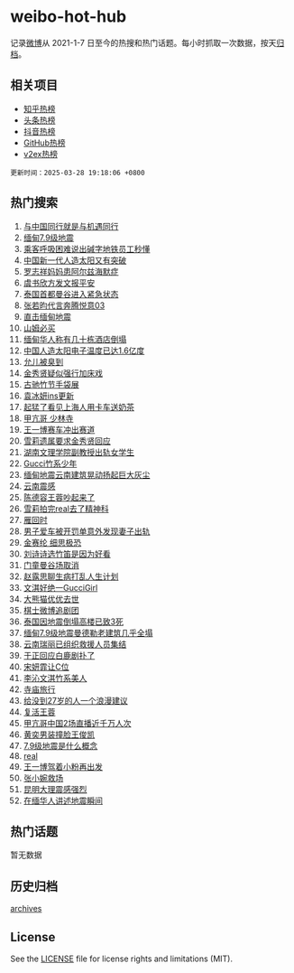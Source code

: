 # weibo-hot-hub

记录[微博](https://www.weibo.com)从 2021-1-7 日至今的热搜和热门话题。每小时抓取一次数据，按天[归档](archives)。

## 相关项目

- [知乎热榜](https://github.com/snaildev/zhihu-hot-hub)
- [头条热榜](https://github.com/snaildev/toutiao-hot-hub)
- [抖音热榜](https://github.com/snaildev/douyin-hot-hub)
- [GitHub热榜](https://github.com/snaildev/github-hot-hub)
- [v2ex热榜](https://github.com/snaildev/v2ex-hot-hub)


`更新时间：2025-03-28 19:18:06 +0800`

## 热门搜索

1. [与中国同行就是与机遇同行](https://m.weibo.cn/search?containerid=100103type%3D1%26t%3D10%26q%3D%23%E4%B8%8E%E4%B8%AD%E5%9B%BD%E5%90%8C%E8%A1%8C%E5%B0%B1%E6%98%AF%E4%B8%8E%E6%9C%BA%E9%81%87%E5%90%8C%E8%A1%8C%23&stream_entry_id=51&isnewpage=1&extparam=seat%3D1%26pos%3D0%26filter_type%3Drealtimehot%26stream_entry_id%3D51%26q%3D%2523%25E4%25B8%258E%25E4%25B8%25AD%25E5%259B%25BD%25E5%2590%258C%25E8%25A1%258C%25E5%25B0%25B1%25E6%2598%25AF%25E4%25B8%258E%25E6%259C%25BA%25E9%2581%2587%25E5%2590%258C%25E8%25A1%258C%2523%26dgr%3D0%26c_type%3D51%26cate%3D10103%26display_time%3D1743160685%26pre_seqid%3D174316068512402225652152)
1. [缅甸7.9级地震](https://m.weibo.cn/search?containerid=100103type%3D1%26t%3D10%26q%3D%E7%BC%85%E7%94%B87.9%E7%BA%A7%E5%9C%B0%E9%9C%87&stream_entry_id=31&isnewpage=1&extparam=seat%3D1%26realpos%3D1%26flag%3D4%26lcate%3D5001%26stream_entry_id%3D31%26pos%3D0%26filter_type%3Drealtimehot%26c_type%3D31%26q%3D%25E7%25BC%2585%25E7%2594%25B87.9%25E7%25BA%25A7%25E5%259C%25B0%25E9%259C%2587%26dgr%3D0%26band_rank%3D1%26cate%3D5001%26display_time%3D1743160685%26pre_seqid%3D174316068512402225652152)
1. [乘客呼吸困难说出碱字地铁员工秒懂](https://m.weibo.cn/search?containerid=100103type%3D1%26t%3D10%26q%3D%23%E4%B9%98%E5%AE%A2%E5%91%BC%E5%90%B8%E5%9B%B0%E9%9A%BE%E8%AF%B4%E5%87%BA%E7%A2%B1%E5%AD%97%E5%9C%B0%E9%93%81%E5%91%98%E5%B7%A5%E7%A7%92%E6%87%82%23&stream_entry_id=31&isnewpage=1&extparam=seat%3D1%26realpos%3D2%26flag%3D1%26lcate%3D5001%26stream_entry_id%3D31%26pos%3D1%26filter_type%3Drealtimehot%26c_type%3D31%26q%3D%2523%25E4%25B9%2598%25E5%25AE%25A2%25E5%2591%25BC%25E5%2590%25B8%25E5%259B%25B0%25E9%259A%25BE%25E8%25AF%25B4%25E5%2587%25BA%25E7%25A2%25B1%25E5%25AD%2597%25E5%259C%25B0%25E9%2593%2581%25E5%2591%2598%25E5%25B7%25A5%25E7%25A7%2592%25E6%2587%2582%2523%26dgr%3D0%26band_rank%3D2%26cate%3D5001%26display_time%3D1743160685%26pre_seqid%3D174316068512402225652152)
1. [中国新一代人造太阳又有突破](https://m.weibo.cn/search?containerid=100103type%3D1%26t%3D10%26q%3D%23%E4%B8%AD%E5%9B%BD%E6%96%B0%E4%B8%80%E4%BB%A3%E4%BA%BA%E9%80%A0%E5%A4%AA%E9%98%B3%E5%8F%88%E6%9C%89%E7%AA%81%E7%A0%B4%23&stream_entry_id=31&isnewpage=1&extparam=seat%3D1%26realpos%3D3%26flag%3D0%26lcate%3D5001%26stream_entry_id%3D31%26pos%3D2%26filter_type%3Drealtimehot%26c_type%3D31%26q%3D%2523%25E4%25B8%25AD%25E5%259B%25BD%25E6%2596%25B0%25E4%25B8%2580%25E4%25BB%25A3%25E4%25BA%25BA%25E9%2580%25A0%25E5%25A4%25AA%25E9%2598%25B3%25E5%258F%2588%25E6%259C%2589%25E7%25AA%2581%25E7%25A0%25B4%2523%26dgr%3D0%26band_rank%3D3%26cate%3D5001%26display_time%3D1743160685%26pre_seqid%3D174316068512402225652152)
1. [罗志祥妈妈患阿尔兹海默症](https://m.weibo.cn/search?containerid=100103type%3D1%26t%3D10%26q%3D%23%E7%BD%97%E5%BF%97%E7%A5%A5%E5%A6%88%E5%A6%88%E6%82%A3%E9%98%BF%E5%B0%94%E5%85%B9%E6%B5%B7%E9%BB%98%E7%97%87%23&stream_entry_id=31&isnewpage=1&extparam=seat%3D1%26realpos%3D4%26flag%3D1%26lcate%3D5001%26stream_entry_id%3D31%26pos%3D3%26filter_type%3Drealtimehot%26c_type%3D31%26q%3D%2523%25E7%25BD%2597%25E5%25BF%2597%25E7%25A5%25A5%25E5%25A6%2588%25E5%25A6%2588%25E6%2582%25A3%25E9%2598%25BF%25E5%25B0%2594%25E5%2585%25B9%25E6%25B5%25B7%25E9%25BB%2598%25E7%2597%2587%2523%26dgr%3D0%26band_rank%3D4%26cate%3D5001%26display_time%3D1743160685%26pre_seqid%3D174316068512402225652152)
1. [虞书欣方发文报平安](https://m.weibo.cn/search?containerid=100103type%3D1%26t%3D10%26q%3D%23%E8%99%9E%E4%B9%A6%E6%AC%A3%E6%96%B9%E5%8F%91%E6%96%87%E6%8A%A5%E5%B9%B3%E5%AE%89%23&stream_entry_id=31&isnewpage=1&extparam=seat%3D1%26realpos%3D5%26flag%3D2%26lcate%3D5001%26stream_entry_id%3D31%26pos%3D4%26filter_type%3Drealtimehot%26c_type%3D31%26q%3D%2523%25E8%2599%259E%25E4%25B9%25A6%25E6%25AC%25A3%25E6%2596%25B9%25E5%258F%2591%25E6%2596%2587%25E6%258A%25A5%25E5%25B9%25B3%25E5%25AE%2589%2523%26dgr%3D0%26band_rank%3D5%26cate%3D5001%26display_time%3D1743160685%26pre_seqid%3D174316068512402225652152)
1. [泰国首都曼谷进入紧急状态](https://m.weibo.cn/search?containerid=100103type%3D1%26t%3D10%26q%3D%23%E6%B3%B0%E5%9B%BD%E9%A6%96%E9%83%BD%E6%9B%BC%E8%B0%B7%E8%BF%9B%E5%85%A5%E7%B4%A7%E6%80%A5%E7%8A%B6%E6%80%81%23&stream_entry_id=31&isnewpage=1&extparam=seat%3D1%26realpos%3D6%26flag%3D0%26lcate%3D5001%26stream_entry_id%3D31%26pos%3D5%26filter_type%3Drealtimehot%26c_type%3D31%26q%3D%2523%25E6%25B3%25B0%25E5%259B%25BD%25E9%25A6%2596%25E9%2583%25BD%25E6%259B%25BC%25E8%25B0%25B7%25E8%25BF%259B%25E5%2585%25A5%25E7%25B4%25A7%25E6%2580%25A5%25E7%258A%25B6%25E6%2580%2581%2523%26dgr%3D0%26band_rank%3D6%26cate%3D5001%26display_time%3D1743160685%26pre_seqid%3D174316068512402225652152)
1. [张若昀代言奔腾悦意03](https://m.weibo.cn/search?containerid=100103type%3D1%26t%3D10%26q%3D%23%E5%BC%A0%E8%8B%A5%E6%98%80%E4%BB%A3%E8%A8%80%E5%A5%94%E8%85%BE%E6%82%A6%E6%84%8F03%23&stream_entry_id=31&isnewpage=1&extparam=seat%3D1%26stream_entry_id%3D31%26cate%3D5001%26topic_ad%3D1%26band_rank%3D7%26c_type%3D31%26pos%3D6%26filter_type%3Drealtimehot%26is_ad_pos%3D1%26q%3D%2523%25E5%25BC%25A0%25E8%258B%25A5%25E6%2598%2580%25E4%25BB%25A3%25E8%25A8%2580%25E5%25A5%2594%25E8%2585%25BE%25E6%2582%25A6%25E6%2584%258F03%2523%26dgr%3D0%26lcate%3D5001%26adid%3D281294%26display_time%3D1743160685%26pre_seqid%3D174316068512402225652152)
1. [直击缅甸地震](https://m.weibo.cn/search?containerid=100103type%3D1%26t%3D10%26q%3D%23%E7%9B%B4%E5%87%BB%E7%BC%85%E7%94%B8%E5%9C%B0%E9%9C%87%23&stream_entry_id=31&isnewpage=1&extparam=seat%3D1%26realpos%3D7%26flag%3D0%26lcate%3D5001%26stream_entry_id%3D31%26pos%3D7%26filter_type%3Drealtimehot%26c_type%3D31%26q%3D%2523%25E7%259B%25B4%25E5%2587%25BB%25E7%25BC%2585%25E7%2594%25B8%25E5%259C%25B0%25E9%259C%2587%2523%26dgr%3D0%26band_rank%3D7%26cate%3D5001%26display_time%3D1743160685%26pre_seqid%3D174316068512402225652152)
1. [山姆必买](https://m.weibo.cn/search?containerid=100103type%3D1%26t%3D10%26q%3D%E5%B1%B1%E5%A7%86%E5%BF%85%E4%B9%B0&stream_entry_id=31&isnewpage=1&extparam=seat%3D1%26realpos%3D8%26flag%3D0%26lcate%3D5001%26stream_entry_id%3D31%26pos%3D8%26filter_type%3Drealtimehot%26c_type%3D31%26q%3D%25E5%25B1%25B1%25E5%25A7%2586%25E5%25BF%2585%25E4%25B9%25B0%26dgr%3D0%26band_rank%3D8%26cate%3D5001%26display_time%3D1743160685%26pre_seqid%3D174316068512402225652152)
1. [缅甸华人称有几十栋酒店倒塌](https://m.weibo.cn/search?containerid=100103type%3D1%26t%3D10%26q%3D%23%E7%BC%85%E7%94%B8%E5%8D%8E%E4%BA%BA%E7%A7%B0%E6%9C%89%E5%87%A0%E5%8D%81%E6%A0%8B%E9%85%92%E5%BA%97%E5%80%92%E5%A1%8C%23&stream_entry_id=31&isnewpage=1&extparam=seat%3D1%26realpos%3D9%26flag%3D1%26lcate%3D5001%26stream_entry_id%3D31%26pos%3D9%26filter_type%3Drealtimehot%26c_type%3D31%26q%3D%2523%25E7%25BC%2585%25E7%2594%25B8%25E5%258D%258E%25E4%25BA%25BA%25E7%25A7%25B0%25E6%259C%2589%25E5%2587%25A0%25E5%258D%2581%25E6%25A0%258B%25E9%2585%2592%25E5%25BA%2597%25E5%2580%2592%25E5%25A1%258C%2523%26dgr%3D0%26band_rank%3D9%26cate%3D5001%26display_time%3D1743160685%26pre_seqid%3D174316068512402225652152)
1. [中国人造太阳电子温度已达1.6亿度](https://m.weibo.cn/search?containerid=100103type%3D1%26t%3D10%26q%3D%23%E4%B8%AD%E5%9B%BD%E4%BA%BA%E9%80%A0%E5%A4%AA%E9%98%B3%E7%94%B5%E5%AD%90%E6%B8%A9%E5%BA%A6%E5%B7%B2%E8%BE%BE1.6%E4%BA%BF%E5%BA%A6%23&stream_entry_id=31&isnewpage=1&extparam=seat%3D1%26realpos%3D10%26flag%3D1%26lcate%3D5001%26stream_entry_id%3D31%26pos%3D10%26filter_type%3Drealtimehot%26c_type%3D31%26q%3D%2523%25E4%25B8%25AD%25E5%259B%25BD%25E4%25BA%25BA%25E9%2580%25A0%25E5%25A4%25AA%25E9%2598%25B3%25E7%2594%25B5%25E5%25AD%2590%25E6%25B8%25A9%25E5%25BA%25A6%25E5%25B7%25B2%25E8%25BE%25BE1.6%25E4%25BA%25BF%25E5%25BA%25A6%2523%26dgr%3D0%26band_rank%3D10%26cate%3D5001%26display_time%3D1743160685%26pre_seqid%3D174316068512402225652152)
1. [允儿被臭到](https://m.weibo.cn/search?containerid=100103type%3D1%26t%3D10%26q%3D%E5%85%81%E5%84%BF%E8%A2%AB%E8%87%AD%E5%88%B0&stream_entry_id=31&isnewpage=1&extparam=seat%3D1%26realpos%3D11%26flag%3D2%26lcate%3D5001%26stream_entry_id%3D31%26pos%3D11%26filter_type%3Drealtimehot%26c_type%3D31%26q%3D%25E5%2585%2581%25E5%2584%25BF%25E8%25A2%25AB%25E8%2587%25AD%25E5%2588%25B0%26dgr%3D0%26band_rank%3D11%26cate%3D5001%26display_time%3D1743160685%26pre_seqid%3D174316068512402225652152)
1. [金秀贤疑似强行加床戏](https://m.weibo.cn/search?containerid=100103type%3D1%26t%3D10%26q%3D%23%E9%87%91%E7%A7%80%E8%B4%A4%E7%96%91%E4%BC%BC%E5%BC%BA%E8%A1%8C%E5%8A%A0%E5%BA%8A%E6%88%8F%23&stream_entry_id=31&isnewpage=1&extparam=seat%3D1%26realpos%3D12%26flag%3D1%26lcate%3D5001%26stream_entry_id%3D31%26pos%3D12%26filter_type%3Drealtimehot%26c_type%3D31%26q%3D%2523%25E9%2587%2591%25E7%25A7%2580%25E8%25B4%25A4%25E7%2596%2591%25E4%25BC%25BC%25E5%25BC%25BA%25E8%25A1%258C%25E5%258A%25A0%25E5%25BA%258A%25E6%2588%258F%2523%26dgr%3D0%26band_rank%3D12%26cate%3D5001%26display_time%3D1743160685%26pre_seqid%3D174316068512402225652152)
1. [古驰竹节手袋展](https://m.weibo.cn/search?containerid=100103type%3D1%26t%3D10%26q%3D%23%E5%8F%A4%E9%A9%B0%E7%AB%B9%E8%8A%82%E6%89%8B%E8%A2%8B%E5%B1%95%23&stream_entry_id=31&isnewpage=1&extparam=seat%3D1%26realpos%3D13%26flag%3D1%26lcate%3D5001%26stream_entry_id%3D31%26pos%3D13%26filter_type%3Drealtimehot%26c_type%3D31%26q%3D%2523%25E5%258F%25A4%25E9%25A9%25B0%25E7%25AB%25B9%25E8%258A%2582%25E6%2589%258B%25E8%25A2%258B%25E5%25B1%2595%2523%26dgr%3D0%26band_rank%3D13%26cate%3D5001%26display_time%3D1743160685%26pre_seqid%3D174316068512402225652152)
1. [袁冰妍ins更新](https://m.weibo.cn/search?containerid=100103type%3D1%26t%3D10%26q%3D%23%E8%A2%81%E5%86%B0%E5%A6%8Dins%E6%9B%B4%E6%96%B0%23&stream_entry_id=31&isnewpage=1&extparam=seat%3D1%26realpos%3D14%26flag%3D1%26lcate%3D5001%26stream_entry_id%3D31%26pos%3D14%26filter_type%3Drealtimehot%26c_type%3D31%26q%3D%2523%25E8%25A2%2581%25E5%2586%25B0%25E5%25A6%258Dins%25E6%259B%25B4%25E6%2596%25B0%2523%26dgr%3D0%26band_rank%3D14%26cate%3D5001%26display_time%3D1743160685%26pre_seqid%3D174316068512402225652152)
1. [起猛了看见上海人用卡车送奶茶](https://m.weibo.cn/search?containerid=100103type%3D1%26t%3D10%26q%3D%23%E8%B5%B7%E7%8C%9B%E4%BA%86%E7%9C%8B%E8%A7%81%E4%B8%8A%E6%B5%B7%E4%BA%BA%E7%94%A8%E5%8D%A1%E8%BD%A6%E9%80%81%E5%A5%B6%E8%8C%B6%23&stream_entry_id=31&isnewpage=1&extparam=seat%3D1%26realpos%3D15%26flag%3D1%26cate%3D5001%26band_rank%3D15%26c_type%3D31%26pos%3D15%26filter_type%3Drealtimehot%26lcate%3D5001%26q%3D%2523%25E8%25B5%25B7%25E7%258C%259B%25E4%25BA%2586%25E7%259C%258B%25E8%25A7%2581%25E4%25B8%258A%25E6%25B5%25B7%25E4%25BA%25BA%25E7%2594%25A8%25E5%258D%25A1%25E8%25BD%25A6%25E9%2580%2581%25E5%25A5%25B6%25E8%258C%25B6%2523%26dgr%3D0%26stream_entry_id%3D31%26adid%3D281547%26display_time%3D1743160685%26pre_seqid%3D174316068512402225652152)
1. [甲亢哥 少林寺](https://m.weibo.cn/search?containerid=100103type%3D1%26t%3D10%26q%3D%E7%94%B2%E4%BA%A2%E5%93%A5+%E5%B0%91%E6%9E%97%E5%AF%BA&stream_entry_id=31&isnewpage=1&extparam=seat%3D1%26realpos%3D16%26flag%3D0%26lcate%3D5001%26stream_entry_id%3D31%26pos%3D16%26filter_type%3Drealtimehot%26c_type%3D31%26q%3D%25E7%2594%25B2%25E4%25BA%25A2%25E5%2593%25A5%2520%25E5%25B0%2591%25E6%259E%2597%25E5%25AF%25BA%26dgr%3D0%26band_rank%3D16%26cate%3D5001%26display_time%3D1743160685%26pre_seqid%3D174316068512402225652152)
1. [王一博赛车冲出赛道](https://m.weibo.cn/search?containerid=100103type%3D1%26t%3D10%26q%3D%E7%8E%8B%E4%B8%80%E5%8D%9A%E8%B5%9B%E8%BD%A6%E5%86%B2%E5%87%BA%E8%B5%9B%E9%81%93&stream_entry_id=31&isnewpage=1&extparam=seat%3D1%26realpos%3D17%26flag%3D2%26lcate%3D5001%26stream_entry_id%3D31%26pos%3D17%26filter_type%3Drealtimehot%26c_type%3D31%26q%3D%25E7%258E%258B%25E4%25B8%2580%25E5%258D%259A%25E8%25B5%259B%25E8%25BD%25A6%25E5%2586%25B2%25E5%2587%25BA%25E8%25B5%259B%25E9%2581%2593%26dgr%3D0%26band_rank%3D17%26cate%3D5001%26display_time%3D1743160685%26pre_seqid%3D174316068512402225652152)
1. [雪莉遗属要求金秀贤回应](https://m.weibo.cn/search?containerid=100103type%3D1%26t%3D10%26q%3D%23%E9%9B%AA%E8%8E%89%E9%81%97%E5%B1%9E%E8%A6%81%E6%B1%82%E9%87%91%E7%A7%80%E8%B4%A4%E5%9B%9E%E5%BA%94%23&stream_entry_id=31&isnewpage=1&extparam=seat%3D1%26realpos%3D18%26flag%3D0%26lcate%3D5001%26stream_entry_id%3D31%26pos%3D18%26filter_type%3Drealtimehot%26c_type%3D31%26q%3D%2523%25E9%259B%25AA%25E8%258E%2589%25E9%2581%2597%25E5%25B1%259E%25E8%25A6%2581%25E6%25B1%2582%25E9%2587%2591%25E7%25A7%2580%25E8%25B4%25A4%25E5%259B%259E%25E5%25BA%2594%2523%26dgr%3D0%26band_rank%3D18%26cate%3D5001%26display_time%3D1743160685%26pre_seqid%3D174316068512402225652152)
1. [湖南文理学院副教授出轨女学生](https://m.weibo.cn/search?containerid=100103type%3D1%26t%3D10%26q%3D%23%E6%B9%96%E5%8D%97%E6%96%87%E7%90%86%E5%AD%A6%E9%99%A2%E5%89%AF%E6%95%99%E6%8E%88%E5%87%BA%E8%BD%A8%E5%A5%B3%E5%AD%A6%E7%94%9F%23&stream_entry_id=31&isnewpage=1&extparam=seat%3D1%26realpos%3D19%26flag%3D0%26lcate%3D5001%26stream_entry_id%3D31%26pos%3D19%26filter_type%3Drealtimehot%26c_type%3D31%26q%3D%2523%25E6%25B9%2596%25E5%258D%2597%25E6%2596%2587%25E7%2590%2586%25E5%25AD%25A6%25E9%2599%25A2%25E5%2589%25AF%25E6%2595%2599%25E6%258E%2588%25E5%2587%25BA%25E8%25BD%25A8%25E5%25A5%25B3%25E5%25AD%25A6%25E7%2594%259F%2523%26dgr%3D0%26band_rank%3D19%26cate%3D5001%26display_time%3D1743160685%26pre_seqid%3D174316068512402225652152)
1. [Gucci竹系少年](https://m.weibo.cn/search?containerid=100103type%3D1%26t%3D10%26q%3D%23Gucci%E7%AB%B9%E7%B3%BB%E5%B0%91%E5%B9%B4%23&stream_entry_id=31&isnewpage=1&extparam=seat%3D1%26realpos%3D20%26flag%3D1%26lcate%3D5001%26stream_entry_id%3D31%26pos%3D20%26filter_type%3Drealtimehot%26c_type%3D31%26q%3D%2523Gucci%25E7%25AB%25B9%25E7%25B3%25BB%25E5%25B0%2591%25E5%25B9%25B4%2523%26dgr%3D0%26band_rank%3D20%26cate%3D5001%26display_time%3D1743160685%26pre_seqid%3D174316068512402225652152)
1. [缅甸地震云南建筑晃动扬起巨大灰尘](https://m.weibo.cn/search?containerid=100103type%3D1%26t%3D10%26q%3D%23%E7%BC%85%E7%94%B8%E5%9C%B0%E9%9C%87%E4%BA%91%E5%8D%97%E5%BB%BA%E7%AD%91%E6%99%83%E5%8A%A8%E6%89%AC%E8%B5%B7%E5%B7%A8%E5%A4%A7%E7%81%B0%E5%B0%98%23&stream_entry_id=31&isnewpage=1&extparam=seat%3D1%26realpos%3D21%26flag%3D0%26lcate%3D5001%26stream_entry_id%3D31%26pos%3D21%26filter_type%3Drealtimehot%26c_type%3D31%26q%3D%2523%25E7%25BC%2585%25E7%2594%25B8%25E5%259C%25B0%25E9%259C%2587%25E4%25BA%2591%25E5%258D%2597%25E5%25BB%25BA%25E7%25AD%2591%25E6%2599%2583%25E5%258A%25A8%25E6%2589%25AC%25E8%25B5%25B7%25E5%25B7%25A8%25E5%25A4%25A7%25E7%2581%25B0%25E5%25B0%2598%2523%26dgr%3D0%26band_rank%3D21%26cate%3D5001%26display_time%3D1743160685%26pre_seqid%3D174316068512402225652152)
1. [云南震感](https://m.weibo.cn/search?containerid=100103type%3D1%26t%3D10%26q%3D%E4%BA%91%E5%8D%97%E9%9C%87%E6%84%9F&stream_entry_id=31&isnewpage=1&extparam=seat%3D1%26realpos%3D22%26flag%3D2%26lcate%3D5001%26stream_entry_id%3D31%26pos%3D22%26filter_type%3Drealtimehot%26c_type%3D31%26q%3D%25E4%25BA%2591%25E5%258D%2597%25E9%259C%2587%25E6%2584%259F%26dgr%3D0%26band_rank%3D22%26cate%3D5001%26display_time%3D1743160685%26pre_seqid%3D174316068512402225652152)
1. [陈德容王蓉吵起来了](https://m.weibo.cn/search?containerid=100103type%3D1%26t%3D10%26q%3D%23%E9%99%88%E5%BE%B7%E5%AE%B9%E7%8E%8B%E8%93%89%E5%90%B5%E8%B5%B7%E6%9D%A5%E4%BA%86%23&stream_entry_id=31&isnewpage=1&extparam=seat%3D1%26realpos%3D23%26flag%3D0%26lcate%3D5001%26stream_entry_id%3D31%26pos%3D23%26filter_type%3Drealtimehot%26c_type%3D31%26q%3D%2523%25E9%2599%2588%25E5%25BE%25B7%25E5%25AE%25B9%25E7%258E%258B%25E8%2593%2589%25E5%2590%25B5%25E8%25B5%25B7%25E6%259D%25A5%25E4%25BA%2586%2523%26dgr%3D0%26band_rank%3D23%26cate%3D5001%26display_time%3D1743160685%26pre_seqid%3D174316068512402225652152)
1. [雪莉拍完real去了精神科](https://m.weibo.cn/search?containerid=100103type%3D1%26t%3D10%26q%3D%23%E9%9B%AA%E8%8E%89%E6%8B%8D%E5%AE%8Creal%E5%8E%BB%E4%BA%86%E7%B2%BE%E7%A5%9E%E7%A7%91%23&stream_entry_id=31&isnewpage=1&extparam=seat%3D1%26realpos%3D24%26flag%3D1%26lcate%3D5001%26stream_entry_id%3D31%26pos%3D24%26filter_type%3Drealtimehot%26c_type%3D31%26q%3D%2523%25E9%259B%25AA%25E8%258E%2589%25E6%258B%258D%25E5%25AE%258Creal%25E5%258E%25BB%25E4%25BA%2586%25E7%25B2%25BE%25E7%25A5%259E%25E7%25A7%2591%2523%26dgr%3D0%26band_rank%3D24%26cate%3D5001%26display_time%3D1743160685%26pre_seqid%3D174316068512402225652152)
1. [雁回时](https://m.weibo.cn/search?containerid=100103type%3D1%26t%3D10%26q%3D%E9%9B%81%E5%9B%9E%E6%97%B6&stream_entry_id=31&isnewpage=1&extparam=seat%3D1%26realpos%3D25%26flag%3D1%26lcate%3D5001%26stream_entry_id%3D31%26pos%3D25%26filter_type%3Drealtimehot%26c_type%3D31%26q%3D%25E9%259B%2581%25E5%259B%259E%25E6%2597%25B6%26dgr%3D0%26band_rank%3D25%26cate%3D5001%26display_time%3D1743160685%26pre_seqid%3D174316068512402225652152)
1. [男子爱车被开罚单意外发现妻子出轨](https://m.weibo.cn/search?containerid=100103type%3D1%26t%3D10%26q%3D%23%E7%94%B7%E5%AD%90%E7%88%B1%E8%BD%A6%E8%A2%AB%E5%BC%80%E7%BD%9A%E5%8D%95%E6%84%8F%E5%A4%96%E5%8F%91%E7%8E%B0%E5%A6%BB%E5%AD%90%E5%87%BA%E8%BD%A8%23&stream_entry_id=31&isnewpage=1&extparam=seat%3D1%26realpos%3D26%26flag%3D1%26lcate%3D5001%26stream_entry_id%3D31%26pos%3D26%26filter_type%3Drealtimehot%26c_type%3D31%26q%3D%2523%25E7%2594%25B7%25E5%25AD%2590%25E7%2588%25B1%25E8%25BD%25A6%25E8%25A2%25AB%25E5%25BC%2580%25E7%25BD%259A%25E5%258D%2595%25E6%2584%258F%25E5%25A4%2596%25E5%258F%2591%25E7%258E%25B0%25E5%25A6%25BB%25E5%25AD%2590%25E5%2587%25BA%25E8%25BD%25A8%2523%26dgr%3D0%26band_rank%3D26%26cate%3D5001%26display_time%3D1743160685%26pre_seqid%3D174316068512402225652152)
1. [金赛纶 细思极恐](https://m.weibo.cn/search?containerid=100103type%3D1%26t%3D10%26q%3D%E9%87%91%E8%B5%9B%E7%BA%B6+%E7%BB%86%E6%80%9D%E6%9E%81%E6%81%90&stream_entry_id=31&isnewpage=1&extparam=seat%3D1%26realpos%3D27%26flag%3D0%26lcate%3D5001%26stream_entry_id%3D31%26pos%3D27%26filter_type%3Drealtimehot%26c_type%3D31%26q%3D%25E9%2587%2591%25E8%25B5%259B%25E7%25BA%25B6%2520%25E7%25BB%2586%25E6%2580%259D%25E6%259E%2581%25E6%2581%2590%26dgr%3D0%26band_rank%3D27%26cate%3D5001%26display_time%3D1743160685%26pre_seqid%3D174316068512402225652152)
1. [刘诗诗选竹笛是因为好看](https://m.weibo.cn/search?containerid=100103type%3D1%26t%3D10%26q%3D%23%E5%88%98%E8%AF%97%E8%AF%97%E9%80%89%E7%AB%B9%E7%AC%9B%E6%98%AF%E5%9B%A0%E4%B8%BA%E5%A5%BD%E7%9C%8B%23&stream_entry_id=31&isnewpage=1&extparam=seat%3D1%26realpos%3D28%26flag%3D1%26lcate%3D5001%26stream_entry_id%3D31%26pos%3D28%26filter_type%3Drealtimehot%26c_type%3D31%26q%3D%2523%25E5%2588%2598%25E8%25AF%2597%25E8%25AF%2597%25E9%2580%2589%25E7%25AB%25B9%25E7%25AC%259B%25E6%2598%25AF%25E5%259B%25A0%25E4%25B8%25BA%25E5%25A5%25BD%25E7%259C%258B%2523%26dgr%3D0%26band_rank%3D28%26cate%3D5001%26display_time%3D1743160685%26pre_seqid%3D174316068512402225652152)
1. [门童曼谷场取消](https://m.weibo.cn/search?containerid=100103type%3D1%26t%3D10%26q%3D%23%E9%97%A8%E7%AB%A5%E6%9B%BC%E8%B0%B7%E5%9C%BA%E5%8F%96%E6%B6%88%23&stream_entry_id=31&isnewpage=1&extparam=seat%3D1%26realpos%3D29%26flag%3D1%26lcate%3D5001%26stream_entry_id%3D31%26pos%3D29%26filter_type%3Drealtimehot%26c_type%3D31%26q%3D%2523%25E9%2597%25A8%25E7%25AB%25A5%25E6%259B%25BC%25E8%25B0%25B7%25E5%259C%25BA%25E5%258F%2596%25E6%25B6%2588%2523%26dgr%3D0%26band_rank%3D29%26cate%3D5001%26display_time%3D1743160685%26pre_seqid%3D174316068512402225652152)
1. [赵露思聊生病打乱人生计划](https://m.weibo.cn/search?containerid=100103type%3D1%26t%3D10%26q%3D%23%E8%B5%B5%E9%9C%B2%E6%80%9D%E8%81%8A%E7%94%9F%E7%97%85%E6%89%93%E4%B9%B1%E4%BA%BA%E7%94%9F%E8%AE%A1%E5%88%92%23&stream_entry_id=31&isnewpage=1&extparam=seat%3D1%26realpos%3D30%26flag%3D1%26lcate%3D5001%26stream_entry_id%3D31%26pos%3D30%26filter_type%3Drealtimehot%26c_type%3D31%26q%3D%2523%25E8%25B5%25B5%25E9%259C%25B2%25E6%2580%259D%25E8%2581%258A%25E7%2594%259F%25E7%2597%2585%25E6%2589%2593%25E4%25B9%25B1%25E4%25BA%25BA%25E7%2594%259F%25E8%25AE%25A1%25E5%2588%2592%2523%26dgr%3D0%26band_rank%3D30%26cate%3D5001%26display_time%3D1743160685%26pre_seqid%3D174316068512402225652152)
1. [文淇好绝一GucciGirl](https://m.weibo.cn/search?containerid=100103type%3D1%26t%3D10%26q%3D%E6%96%87%E6%B7%87%E5%A5%BD%E7%BB%9D%E4%B8%80GucciGirl&stream_entry_id=31&isnewpage=1&extparam=seat%3D1%26realpos%3D31%26flag%3D1%26lcate%3D5001%26stream_entry_id%3D31%26pos%3D31%26filter_type%3Drealtimehot%26c_type%3D31%26q%3D%25E6%2596%2587%25E6%25B7%2587%25E5%25A5%25BD%25E7%25BB%259D%25E4%25B8%2580GucciGirl%26dgr%3D0%26band_rank%3D31%26cate%3D5001%26display_time%3D1743160685%26pre_seqid%3D174316068512402225652152)
1. [大熊猫优优去世](https://m.weibo.cn/search?containerid=100103type%3D1%26t%3D10%26q%3D%23%E5%A4%A7%E7%86%8A%E7%8C%AB%E4%BC%98%E4%BC%98%E5%8E%BB%E4%B8%96%23&stream_entry_id=31&isnewpage=1&extparam=seat%3D1%26realpos%3D32%26flag%3D0%26lcate%3D5001%26stream_entry_id%3D31%26pos%3D32%26filter_type%3Drealtimehot%26c_type%3D31%26q%3D%2523%25E5%25A4%25A7%25E7%2586%258A%25E7%258C%25AB%25E4%25BC%2598%25E4%25BC%2598%25E5%258E%25BB%25E4%25B8%2596%2523%26dgr%3D0%26band_rank%3D32%26cate%3D5001%26display_time%3D1743160685%26pre_seqid%3D174316068512402225652152)
1. [棋士微博追剧团](https://m.weibo.cn/search?containerid=100103type%3D1%26t%3D10%26q%3D%23%E6%A3%8B%E5%A3%AB%E5%BE%AE%E5%8D%9A%E8%BF%BD%E5%89%A7%E5%9B%A2%23&stream_entry_id=31&isnewpage=1&extparam=seat%3D1%26realpos%3D33%26flag%3D1%26lcate%3D5001%26stream_entry_id%3D31%26pos%3D33%26filter_type%3Drealtimehot%26c_type%3D31%26q%3D%2523%25E6%25A3%258B%25E5%25A3%25AB%25E5%25BE%25AE%25E5%258D%259A%25E8%25BF%25BD%25E5%2589%25A7%25E5%259B%25A2%2523%26dgr%3D0%26band_rank%3D33%26cate%3D5001%26display_time%3D1743160685%26pre_seqid%3D174316068512402225652152)
1. [泰国因地震倒塌高楼已致3死](https://m.weibo.cn/search?containerid=100103type%3D1%26t%3D10%26q%3D%23%E6%B3%B0%E5%9B%BD%E5%9B%A0%E5%9C%B0%E9%9C%87%E5%80%92%E5%A1%8C%E9%AB%98%E6%A5%BC%E5%B7%B2%E8%87%B43%E6%AD%BB%23&stream_entry_id=31&isnewpage=1&extparam=seat%3D1%26realpos%3D34%26flag%3D0%26lcate%3D5001%26stream_entry_id%3D31%26pos%3D34%26filter_type%3Drealtimehot%26c_type%3D31%26q%3D%2523%25E6%25B3%25B0%25E5%259B%25BD%25E5%259B%25A0%25E5%259C%25B0%25E9%259C%2587%25E5%2580%2592%25E5%25A1%258C%25E9%25AB%2598%25E6%25A5%25BC%25E5%25B7%25B2%25E8%2587%25B43%25E6%25AD%25BB%2523%26dgr%3D0%26band_rank%3D34%26cate%3D5001%26display_time%3D1743160685%26pre_seqid%3D174316068512402225652152)
1. [缅甸7.9级地震曼德勒老建筑几乎全塌](https://m.weibo.cn/search?containerid=100103type%3D1%26t%3D10%26q%3D%23%E7%BC%85%E7%94%B87.9%E7%BA%A7%E5%9C%B0%E9%9C%87%E6%9B%BC%E5%BE%B7%E5%8B%92%E8%80%81%E5%BB%BA%E7%AD%91%E5%87%A0%E4%B9%8E%E5%85%A8%E5%A1%8C%23&stream_entry_id=31&isnewpage=1&extparam=seat%3D1%26realpos%3D35%26flag%3D0%26lcate%3D5001%26stream_entry_id%3D31%26pos%3D35%26filter_type%3Drealtimehot%26c_type%3D31%26q%3D%2523%25E7%25BC%2585%25E7%2594%25B87.9%25E7%25BA%25A7%25E5%259C%25B0%25E9%259C%2587%25E6%259B%25BC%25E5%25BE%25B7%25E5%258B%2592%25E8%2580%2581%25E5%25BB%25BA%25E7%25AD%2591%25E5%2587%25A0%25E4%25B9%258E%25E5%2585%25A8%25E5%25A1%258C%2523%26dgr%3D0%26band_rank%3D35%26cate%3D5001%26display_time%3D1743160685%26pre_seqid%3D174316068512402225652152)
1. [云南瑞丽已组织救援人员集结](https://m.weibo.cn/search?containerid=100103type%3D1%26t%3D10%26q%3D%23%E4%BA%91%E5%8D%97%E7%91%9E%E4%B8%BD%E5%B7%B2%E7%BB%84%E7%BB%87%E6%95%91%E6%8F%B4%E4%BA%BA%E5%91%98%E9%9B%86%E7%BB%93%23&stream_entry_id=31&isnewpage=1&extparam=seat%3D1%26realpos%3D36%26flag%3D0%26lcate%3D5001%26stream_entry_id%3D31%26pos%3D36%26filter_type%3Drealtimehot%26c_type%3D31%26q%3D%2523%25E4%25BA%2591%25E5%258D%2597%25E7%2591%259E%25E4%25B8%25BD%25E5%25B7%25B2%25E7%25BB%2584%25E7%25BB%2587%25E6%2595%2591%25E6%258F%25B4%25E4%25BA%25BA%25E5%2591%2598%25E9%259B%2586%25E7%25BB%2593%2523%26dgr%3D0%26band_rank%3D36%26cate%3D5001%26display_time%3D1743160685%26pre_seqid%3D174316068512402225652152)
1. [于正回应白鹿剧扑了](https://m.weibo.cn/search?containerid=100103type%3D1%26t%3D10%26q%3D%23%E4%BA%8E%E6%AD%A3%E5%9B%9E%E5%BA%94%E7%99%BD%E9%B9%BF%E5%89%A7%E6%89%91%E4%BA%86%23&stream_entry_id=31&isnewpage=1&extparam=seat%3D1%26realpos%3D37%26flag%3D0%26lcate%3D5001%26stream_entry_id%3D31%26pos%3D37%26filter_type%3Drealtimehot%26c_type%3D31%26q%3D%2523%25E4%25BA%258E%25E6%25AD%25A3%25E5%259B%259E%25E5%25BA%2594%25E7%2599%25BD%25E9%25B9%25BF%25E5%2589%25A7%25E6%2589%2591%25E4%25BA%2586%2523%26dgr%3D0%26band_rank%3D37%26cate%3D5001%26display_time%3D1743160685%26pre_seqid%3D174316068512402225652152)
1. [宋妍霏让C位](https://m.weibo.cn/search?containerid=100103type%3D1%26t%3D10%26q%3D%E5%AE%8B%E5%A6%8D%E9%9C%8F%E8%AE%A9C%E4%BD%8D&stream_entry_id=31&isnewpage=1&extparam=seat%3D1%26realpos%3D38%26flag%3D1%26lcate%3D5001%26stream_entry_id%3D31%26pos%3D38%26filter_type%3Drealtimehot%26c_type%3D31%26q%3D%25E5%25AE%258B%25E5%25A6%258D%25E9%259C%258F%25E8%25AE%25A9C%25E4%25BD%258D%26dgr%3D0%26band_rank%3D38%26cate%3D5001%26display_time%3D1743160685%26pre_seqid%3D174316068512402225652152)
1. [李沁文淇竹系美人](https://m.weibo.cn/search?containerid=100103type%3D1%26t%3D10%26q%3D%23%E6%9D%8E%E6%B2%81%E6%96%87%E6%B7%87%E7%AB%B9%E7%B3%BB%E7%BE%8E%E4%BA%BA%23&stream_entry_id=31&isnewpage=1&extparam=seat%3D1%26realpos%3D39%26flag%3D1%26lcate%3D5001%26stream_entry_id%3D31%26pos%3D39%26filter_type%3Drealtimehot%26c_type%3D31%26q%3D%2523%25E6%259D%258E%25E6%25B2%2581%25E6%2596%2587%25E6%25B7%2587%25E7%25AB%25B9%25E7%25B3%25BB%25E7%25BE%258E%25E4%25BA%25BA%2523%26dgr%3D0%26band_rank%3D39%26cate%3D5001%26display_time%3D1743160685%26pre_seqid%3D174316068512402225652152)
1. [寺庙旅行](https://m.weibo.cn/search?containerid=100103type%3D1%26t%3D10%26q%3D%E5%AF%BA%E5%BA%99%E6%97%85%E8%A1%8C&stream_entry_id=31&isnewpage=1&extparam=seat%3D1%26realpos%3D40%26flag%3D1%26lcate%3D5001%26stream_entry_id%3D31%26pos%3D40%26filter_type%3Drealtimehot%26c_type%3D31%26q%3D%25E5%25AF%25BA%25E5%25BA%2599%25E6%2597%2585%25E8%25A1%258C%26dgr%3D0%26band_rank%3D40%26cate%3D5001%26display_time%3D1743160685%26pre_seqid%3D174316068512402225652152)
1. [给没到27岁的人一个浪漫建议](https://m.weibo.cn/search?containerid=100103type%3D1%26t%3D10%26q%3D%E7%BB%99%E6%B2%A1%E5%88%B027%E5%B2%81%E7%9A%84%E4%BA%BA%E4%B8%80%E4%B8%AA%E6%B5%AA%E6%BC%AB%E5%BB%BA%E8%AE%AE&stream_entry_id=31&isnewpage=1&extparam=seat%3D1%26realpos%3D41%26flag%3D0%26lcate%3D5001%26stream_entry_id%3D31%26pos%3D41%26filter_type%3Drealtimehot%26c_type%3D31%26q%3D%25E7%25BB%2599%25E6%25B2%25A1%25E5%2588%25B027%25E5%25B2%2581%25E7%259A%2584%25E4%25BA%25BA%25E4%25B8%2580%25E4%25B8%25AA%25E6%25B5%25AA%25E6%25BC%25AB%25E5%25BB%25BA%25E8%25AE%25AE%26dgr%3D0%26band_rank%3D41%26cate%3D5001%26display_time%3D1743160685%26pre_seqid%3D174316068512402225652152)
1. [复活王蓉](https://m.weibo.cn/search?containerid=100103type%3D1%26t%3D10%26q%3D%E5%A4%8D%E6%B4%BB%E7%8E%8B%E8%93%89&stream_entry_id=31&isnewpage=1&extparam=seat%3D1%26realpos%3D42%26flag%3D0%26lcate%3D5001%26stream_entry_id%3D31%26pos%3D42%26filter_type%3Drealtimehot%26c_type%3D31%26q%3D%25E5%25A4%258D%25E6%25B4%25BB%25E7%258E%258B%25E8%2593%2589%26dgr%3D0%26band_rank%3D42%26cate%3D5001%26display_time%3D1743160685%26pre_seqid%3D174316068512402225652152)
1. [甲亢哥中国2场直播近千万人次](https://m.weibo.cn/search?containerid=100103type%3D1%26t%3D10%26q%3D%23%E7%94%B2%E4%BA%A2%E5%93%A5%E4%B8%AD%E5%9B%BD2%E5%9C%BA%E7%9B%B4%E6%92%AD%E8%BF%91%E5%8D%83%E4%B8%87%E4%BA%BA%E6%AC%A1%23&stream_entry_id=31&isnewpage=1&extparam=seat%3D1%26realpos%3D43%26flag%3D0%26lcate%3D5001%26stream_entry_id%3D31%26pos%3D43%26filter_type%3Drealtimehot%26c_type%3D31%26q%3D%2523%25E7%2594%25B2%25E4%25BA%25A2%25E5%2593%25A5%25E4%25B8%25AD%25E5%259B%25BD2%25E5%259C%25BA%25E7%259B%25B4%25E6%2592%25AD%25E8%25BF%2591%25E5%258D%2583%25E4%25B8%2587%25E4%25BA%25BA%25E6%25AC%25A1%2523%26dgr%3D0%26band_rank%3D43%26cate%3D5001%26display_time%3D1743160685%26pre_seqid%3D174316068512402225652152)
1. [黄奕男装撞脸王俊凯](https://m.weibo.cn/search?containerid=100103type%3D1%26t%3D10%26q%3D%E9%BB%84%E5%A5%95%E7%94%B7%E8%A3%85%E6%92%9E%E8%84%B8%E7%8E%8B%E4%BF%8A%E5%87%AF&stream_entry_id=31&isnewpage=1&extparam=seat%3D1%26realpos%3D44%26flag%3D0%26lcate%3D5001%26stream_entry_id%3D31%26pos%3D44%26filter_type%3Drealtimehot%26c_type%3D31%26q%3D%25E9%25BB%2584%25E5%25A5%2595%25E7%2594%25B7%25E8%25A3%2585%25E6%2592%259E%25E8%2584%25B8%25E7%258E%258B%25E4%25BF%258A%25E5%2587%25AF%26dgr%3D0%26band_rank%3D44%26cate%3D5001%26display_time%3D1743160685%26pre_seqid%3D174316068512402225652152)
1. [7.9级地震是什么概念](https://m.weibo.cn/search?containerid=100103type%3D1%26t%3D10%26q%3D%237.9%E7%BA%A7%E5%9C%B0%E9%9C%87%E6%98%AF%E4%BB%80%E4%B9%88%E6%A6%82%E5%BF%B5%23&stream_entry_id=31&isnewpage=1&extparam=seat%3D1%26realpos%3D45%26flag%3D1%26lcate%3D5001%26stream_entry_id%3D31%26pos%3D45%26filter_type%3Drealtimehot%26c_type%3D31%26q%3D%25237.9%25E7%25BA%25A7%25E5%259C%25B0%25E9%259C%2587%25E6%2598%25AF%25E4%25BB%2580%25E4%25B9%2588%25E6%25A6%2582%25E5%25BF%25B5%2523%26dgr%3D0%26band_rank%3D45%26cate%3D5001%26display_time%3D1743160685%26pre_seqid%3D174316068512402225652152)
1. [real](https://m.weibo.cn/search?containerid=100103type%3D1%26t%3D10%26q%3Dreal&stream_entry_id=31&isnewpage=1&extparam=seat%3D1%26realpos%3D46%26flag%3D1%26lcate%3D5001%26stream_entry_id%3D31%26pos%3D46%26filter_type%3Drealtimehot%26c_type%3D31%26q%3Dreal%26dgr%3D0%26band_rank%3D46%26cate%3D5001%26display_time%3D1743160685%26pre_seqid%3D174316068512402225652152)
1. [王一博驾着小粉再出发](https://m.weibo.cn/search?containerid=100103type%3D1%26t%3D10%26q%3D%23%E7%8E%8B%E4%B8%80%E5%8D%9A%E9%A9%BE%E7%9D%80%E5%B0%8F%E7%B2%89%E5%86%8D%E5%87%BA%E5%8F%91%23&stream_entry_id=31&isnewpage=1&extparam=seat%3D1%26realpos%3D47%26flag%3D1%26lcate%3D5001%26stream_entry_id%3D31%26pos%3D47%26filter_type%3Drealtimehot%26c_type%3D31%26q%3D%2523%25E7%258E%258B%25E4%25B8%2580%25E5%258D%259A%25E9%25A9%25BE%25E7%259D%2580%25E5%25B0%258F%25E7%25B2%2589%25E5%2586%258D%25E5%2587%25BA%25E5%258F%2591%2523%26dgr%3D0%26band_rank%3D47%26cate%3D5001%26display_time%3D1743160685%26pre_seqid%3D174316068512402225652152)
1. [张小婉救场](https://m.weibo.cn/search?containerid=100103type%3D1%26t%3D10%26q%3D%23%E5%BC%A0%E5%B0%8F%E5%A9%89%E6%95%91%E5%9C%BA%23&stream_entry_id=31&isnewpage=1&extparam=seat%3D1%26realpos%3D48%26flag%3D0%26lcate%3D5001%26stream_entry_id%3D31%26pos%3D48%26filter_type%3Drealtimehot%26c_type%3D31%26q%3D%2523%25E5%25BC%25A0%25E5%25B0%258F%25E5%25A9%2589%25E6%2595%2591%25E5%259C%25BA%2523%26dgr%3D0%26band_rank%3D48%26cate%3D5001%26display_time%3D1743160685%26pre_seqid%3D174316068512402225652152)
1. [昆明大理震感强烈](https://m.weibo.cn/search?containerid=100103type%3D1%26t%3D10%26q%3D%23%E6%98%86%E6%98%8E%E5%A4%A7%E7%90%86%E9%9C%87%E6%84%9F%E5%BC%BA%E7%83%88%23&stream_entry_id=31&isnewpage=1&extparam=seat%3D1%26realpos%3D49%26flag%3D0%26lcate%3D5001%26stream_entry_id%3D31%26pos%3D49%26filter_type%3Drealtimehot%26c_type%3D31%26q%3D%2523%25E6%2598%2586%25E6%2598%258E%25E5%25A4%25A7%25E7%2590%2586%25E9%259C%2587%25E6%2584%259F%25E5%25BC%25BA%25E7%2583%2588%2523%26dgr%3D0%26band_rank%3D49%26cate%3D5001%26display_time%3D1743160685%26pre_seqid%3D174316068512402225652152)
1. [在缅华人讲述地震瞬间](https://m.weibo.cn/search?containerid=100103type%3D1%26t%3D10%26q%3D%23%E5%9C%A8%E7%BC%85%E5%8D%8E%E4%BA%BA%E8%AE%B2%E8%BF%B0%E5%9C%B0%E9%9C%87%E7%9E%AC%E9%97%B4%23&stream_entry_id=31&isnewpage=1&extparam=seat%3D1%26realpos%3D50%26flag%3D1%26lcate%3D5001%26stream_entry_id%3D31%26pos%3D50%26filter_type%3Drealtimehot%26c_type%3D31%26q%3D%2523%25E5%259C%25A8%25E7%25BC%2585%25E5%258D%258E%25E4%25BA%25BA%25E8%25AE%25B2%25E8%25BF%25B0%25E5%259C%25B0%25E9%259C%2587%25E7%259E%25AC%25E9%2597%25B4%2523%26dgr%3D0%26band_rank%3D50%26cate%3D5001%26display_time%3D1743160685%26pre_seqid%3D174316068512402225652152)

## 热门话题

暂无数据

## 历史归档

[archives](archives)

## License

See the [LICENSE](LICENSE) file for license rights and limitations (MIT).
